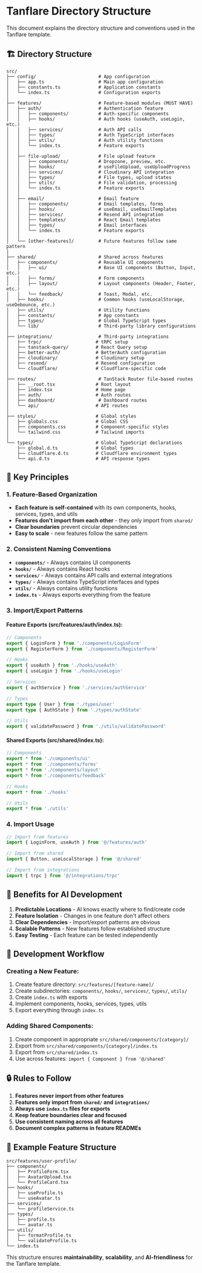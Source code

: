 # Tanflare Directory Structure

This document explains the directory structure and conventions used in the Tanflare template.

## 🏗️ Directory Structure

```
src/
├── config/                       # App configuration
│   ├── app.ts                    # Main app configuration
│   ├── constants.ts              # Application constants
│   └── index.ts                  # Configuration exports
│
├── features/                     # Feature-based modules (MUST HAVE)
│   ├── auth/                     # Authentication feature
│   │   ├── components/           # Auth-specific components
│   │   ├── hooks/                # Auth hooks (useAuth, useLogin, etc.)
│   │   ├── services/             # Auth API calls
│   │   ├── types/                # Auth TypeScript interfaces
│   │   ├── utils/                # Auth utility functions
│   │   └── index.ts              # Feature exports
│   │
│   ├── file-upload/              # File upload feature
│   │   ├── components/           # Dropzone, preview, etc.
│   │   ├── hooks/                # useFileUpload, useUploadProgress
│   │   ├── services/             # Cloudinary API integration
│   │   ├── types/                # File types, upload states
│   │   ├── utils/                # File validation, processing
│   │   └── index.ts              # Feature exports
│   │
│   ├── email/                    # Email feature
│   │   ├── components/           # Email templates, forms
│   │   ├── hooks/                # useEmail, useEmailTemplates
│   │   ├── services/             # Resend API integration
│   │   ├── templates/            # React Email templates
│   │   ├── types/                # Email interfaces
│   │   └── index.ts              # Feature exports
│   │
│   └── [other-features]/         # Future features follow same pattern
│
├── shared/                       # Shared across features
│   ├── components/               # Reusable UI components
│   │   ├── ui/                   # Base UI components (Button, Input, etc.)
│   │   ├── forms/                # Form components
│   │   ├── layout/               # Layout components (Header, Footer, etc.)
│   │   └── feedback/             # Toast, Modal, etc.
│   ├── hooks/                    # Common hooks (useLocalStorage, useDebounce, etc.)
│   ├── utils/                    # Utility functions
│   ├── constants/                # App constants
│   ├── types/                    # Global TypeScript types
│   └── lib/                      # Third-party library configurations
│
├── integrations/                 # Third-party integrations
│   ├── trpc/                    # tRPC setup
│   ├── tanstack-query/          # React Query setup
│   ├── better-auth/             # BetterAuth configuration
│   ├── cloudinary/              # Cloudinary setup
│   ├── resend/                  # Resend configuration
│   └── cloudflare/              # Cloudflare-specific code
│
├── routes/                       # TanStack Router file-based routes
│   ├── __root.tsx               # Root layout
│   ├── index.tsx                # Home page
│   ├── auth/                    # Auth routes
│   ├── dashboard/                # Dashboard routes
│   └── api/                     # API routes
│
├── styles/                      # Global styles
│   ├── globals.css              # Global CSS
│   ├── components.css           # Component-specific styles
│   └── tailwind.css             # Tailwind imports
│
└── types/                       # Global TypeScript declarations
    ├── global.d.ts              # Global types
    ├── cloudflare.d.ts          # Cloudflare environment types
    └── api.d.ts                 # API response types
```

## 🎯 Key Principles

### 1. Feature-Based Organization

- **Each feature is self-contained** with its own components, hooks, services, types, and utils
- **Features don't import from each other** - they only import from `shared/`
- **Clear boundaries** prevent circular dependencies
- **Easy to scale** - new features follow the same pattern

### 2. Consistent Naming Conventions

- **`components/`** - Always contains UI components
- **`hooks/`** - Always contains React hooks
- **`services/`** - Always contains API calls and external integrations
- **`types/`** - Always contains TypeScript interfaces and types
- **`utils/`** - Always contains utility functions
- **`index.ts`** - Always exports everything from the feature

### 3. Import/Export Patterns

#### Feature Exports (src/features/auth/index.ts):

```typescript
// Components
export { LoginForm } from './components/LoginForm'
export { RegisterForm } from './components/RegisterForm'

// Hooks
export { useAuth } from './hooks/useAuth'
export { useLogin } from './hooks/useLogin'

// Services
export { authService } from './services/authService'

// Types
export type { User } from './types/user'
export type { AuthState } from './types/authState'

// Utils
export { validatePassword } from './utils/validatePassword'
```

#### Shared Exports (src/shared/index.ts):

```typescript
// Components
export * from './components/ui'
export * from './components/forms'
export * from './components/layout'
export * from './components/feedback'

// Hooks
export * from './hooks'

// Utils
export * from './utils'
```

### 4. Import Usage

```typescript
// Import from features
import { LoginForm, useAuth } from '@/features/auth'

// Import from shared
import { Button, useLocalStorage } from '@/shared'

// Import from integrations
import { trpc } from '@/integrations/trpc'
```

## 🚀 Benefits for AI Development

1. **Predictable Locations** - AI knows exactly where to find/create code
2. **Feature Isolation** - Changes in one feature don't affect others
3. **Clear Dependencies** - Import/export patterns are obvious
4. **Scalable Patterns** - New features follow established structure
5. **Easy Testing** - Each feature can be tested independently

## 📝 Development Workflow

### Creating a New Feature:

1. Create feature directory: `src/features/[feature-name]/`
2. Create subdirectories: `components/`, `hooks/`, `services/`, `types/`, `utils/`
3. Create `index.ts` with exports
4. Implement components, hooks, services, types, utils
5. Export everything through `index.ts`

### Adding Shared Components:

1. Create component in appropriate `src/shared/components/[category]/`
2. Export from `src/shared/components/[category]/index.ts`
3. Export from `src/shared/index.ts`
4. Use across features: `import { Component } from '@/shared'`

## 🔒 Rules to Follow

1. **Features never import from other features**
2. **Features only import from `shared/` and `integrations/`**
3. **Always use `index.ts` files for exports**
4. **Keep feature boundaries clear and focused**
5. **Use consistent naming across all features**
6. **Document complex patterns in feature READMEs**

## 🎨 Example Feature Structure

```
src/features/user-profile/
├── components/
│   ├── ProfileForm.tsx
│   ├── AvatarUpload.tsx
│   └── ProfileCard.tsx
├── hooks/
│   ├── useProfile.ts
│   └── useAvatar.ts
├── services/
│   └── profileService.ts
├── types/
│   ├── profile.ts
│   └── avatar.ts
├── utils/
│   ├── formatProfile.ts
│   └── validateProfile.ts
└── index.ts
```

This structure ensures **maintainability**, **scalability**, and **AI-friendliness** for the Tanflare template.
